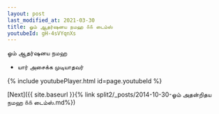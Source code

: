 ```yaml
---
layout: post
last_modified_at: 2021-03-30
title: ஓம் ஆதர்ஷனய நமஹ ௧௧ டைம்ஸ்
youtubeId: gH-4sVYqnXs
---
```

 
 
 ஓம் ஆதர்ஷனய நமஹ  
 
 -  யார் அசைக்க முடியாதவர் 
 
  
 
  
 
 
 
 
 
 


{% include youtubePlayer.html id=page.youtubeId %}
 
[Next]({{ site.baseurl }}{% link  split2/_posts/2014-10-30-ஓம் அதன்றிதய நமஹ ௧௧ டைம்ஸ்.md%})
 
